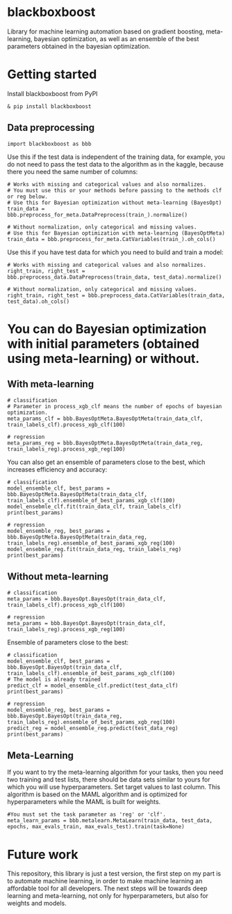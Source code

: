 blackboxboost
===============

Library for machine learning automation based on gradient boosting, meta-learning, 
bayesian optimization, as well as an ensemble of the best parameters obtained in the bayesian optimization.

Getting started
===============

Install blackboxboost from PyPI
```
& pip install blackboxboost
```
Data preprocessing
------------------
```
import blackboxboost as bbb
```
Use this if the test data is independent of the training data, for example, you do not need to pass the 
test data to the algorithm as in the kaggle, because there you need the same number of columns:
```
# Works with missing and categorical values and also normalizes.
# You must use this or your methods before passing to the methods clf or reg below.
# Use this for Bayesian optimization without meta-learning (BayesOpt)
train_data = bbb.preprocess_for_meta.DataPreprocess(train_).normalize()

# Without normalization, only categorical and missing values.
# Use this for Bayesian optimization with meta-learning (BayesOptMeta)
train_data = bbb.preprocess_for_meta.CatVariables(train_).oh_cols()
```
Use this if you have test data for which you need to build and train a model:
```
# Works with missing and categorical values and also normalizes.
right_train, right_test = bbb.preprocess_data.DataPreprocess(train_data, test_data).normalize()

# Without normalization, only categorical and missing values.
right_train, right_test = bbb.preprocess_data.CatVariables(train_data, test_data).oh_cols()
```
You can do Bayesian optimization with initial parameters (obtained using meta-learning) or without.
======================
With meta-learning
------------------
```
# classification
# Parameter in process_xgb_clf means the number of epochs of bayesian optimization.
meta_params_clf = bbb.BayesOptMeta.BayesOptMeta(train_data_clf, train_labels_clf).process_xgb_clf(100)

# regression
meta_params_reg = bbb.BayesOptMeta.BayesOptMeta(train_data_reg, train_labels_reg).process_xgb_reg(100)
```

You can also get an ensemble of parameters close to the best, which increases efficiency and accuracy:
```
# classification
model_ensemble_clf, best_params = bbb.BayesOptMeta.BayesOptMeta(train_data_clf, train_labels_clf).ensemble_of_best_params_xgb_clf(100)
model_ensebmle_clf.fit(train_data_clf, train_labels_clf)
print(best_params)

# regression
model_ensemble_reg, best_params = bbb.BayesOptMeta.BayesOptMeta(train_data_reg, train_labels_reg).ensemble_of_best_params_xgb_reg(100)
model_ensebmle_reg.fit(train_data_reg, train_labels_reg)
print(best_params)
```
Without meta-learning
---------------------

```
# classification
meta_params = bbb.BayesOpt.BayesOpt(train_data_clf, train_labels_clf).process_xgb_clf(100)

# regression
meta_params = bbb.BayesOpt.BayesOpt(train_data_clf, train_labels_reg).process_xgb_reg(100)
```
Ensemble of parameters close to the best:
```
# classification
model_ensemble_clf, best_params = bbb.BayesOpt.BayesOpt(train_data_clf, train_labels_clf).ensemble_of_best_params_xgb_clf(100)
# The model is already trained
predict_clf = model_ensemble_clf.predict(test_data_clf)
print(best_params)

# regression
model_ensemble_reg, best_params = bbb.BayesOpt.BayesOpt(train_data_reg, train_labels_reg).ensemble_of_best_params_xgb_reg(100)
predict_reg = model_ensemble_reg.predict(test_data_reg)
print(best_params)
```
Meta-Learning
-------------
If you want to try the meta-learning algorithm for your tasks, then you need two training and test lists, there should be data sets similar to yours for which you will use hyperparameters. Set target values to last column.
This algorithm is based on the MAML algorithm and is optimized for hyperparameters while the MAML is built for weights.
```
#You must set the task parameter as 'reg' or 'clf'.
meta_learn_params = bbb.metalearn.MetaLearn(train_data, test_data, epochs, max_evals_train, max_evals_test).train(task=None)
```
Future work
===========
This repository, this library is just a test version, the first step on my part is to automate machine learning, in order to make machine learning an affordable tool for all developers.
The next steps will be towards deep learning and meta-learning, not only for hyperparameters, but also for weights and models.
